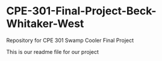 # CPE-301-Final-Project-Beck-Whitaker-West
Repository for CPE 301 Swamp Cooler Final Project

This is our readme file for our project
